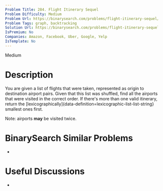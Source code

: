 ```yaml
---
Problem Title: 284. Flight Itinerary Sequel
Problem Difficulty: Medium
Problem Url: https://binarysearch.com/problems/flight-itinerary-sequel/
Problem Tags: graph, backtracking
Solution Url: https://binarysearch.com/problems/flight-itinerary-sequel/solutions/
IsPremium: No
Companies: Amazon, Facebook, Uber, Google, Yelp
IsTemplate: No
---
```


<span style="color: ;">Medium</span>

# Description

You are given a list of flights that were taken, represented as origin to destination airport pairs. Given that this list was shuffled, find all the airports that were visited in the correct order. If there's more than one valid itinerary, return the [lexicographically]{data-definition=lexicographic-list-list-string} smallest ones first.

Note: airports **may** be visited twice.

# BinarySearch Similar Problems

- []()

# Useful Discussions

- []()
